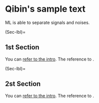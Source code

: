 # Qibin's sample text

ML is able to separate signals and noises.

(Sec-lbl)=
## 1st Section

You can [refer to the intro](intro.md).
The reference to [](Sec-lbl).

(Sec-lbl)=
## 2st Section

You can [refer to the intro](intro.md).
The reference to [](Sec-lbl).
